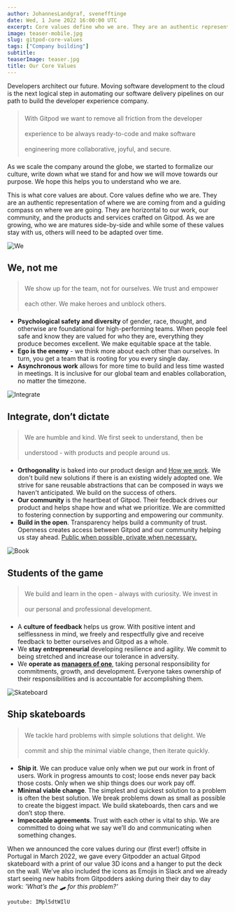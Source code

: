 ```yaml
---
author: JohannesLandgraf, svenefftinge
date: Wed, 1 June 2022 16:00:00 UTC
excerpt: Core values define who we are. They are an authentic representation of where we are coming from and a guiding compass on where we are going.
image: teaser-mobile.jpg
slug: gitpod-core-values
tags: ["Company building"]
subtitle:
teaserImage: teaser.jpg
title: Our Core Values
---
```


<script context="module">
  export const prerender = true;
</script>

<script lang="ts">
  import Quote from "$lib/components/quote.svelte";
</script>

<style>
  .banner {
    @apply mt-x-large -mb-x-small;
  }

  blockquote {
    @apply bg-transparent border-l-4 border-primary pl-xx-small py-0 sm:m-small rounded-none !important;
  }

  blockquote p {
    @apply text-important text-xl font-semibold !important;
    line-height: 35px;
  }
</style>

Developers architect our future. Moving software development to the cloud is the next logical step in automating our software delivery pipelines on our path to build the developer experience company.

> With Gitpod we want to remove all friction from the developer experience to be always ready-to-code and make software engineering more collaborative, joyful, and secure.

As we scale the company around the globe, we started to formalize our culture, write down what we stand for and how we will move towards our purpose. We hope this helps you to understand who we are.

This is what core values are about. Core values define who we are. They are an authentic representation of where we are coming from and a guiding compass on where we are going. They are horizontal to our work, our community, and the products and services crafted on Gitpod. As we are growing, who we are matures side-by-side and while some of these values stay with us, others will need to be adapted over time.

<img src="/images/blog/gitpod-core-values/we.png" alt="We" class="banner">

## We, not me

> We show up for the team, not for ourselves. We trust and empower each other. We make heroes and unblock others.

- **Psychological safety and diversity** of gender, race, thought, and otherwise are foundational for high-performing teams. When people feel safe and know they are valued for who they are, everything they produce becomes excellent. We make equitable space at the table.
- **Ego is the enemy** - we think more about each other than ourselves. In turn, you get a team that is rooting for you every single day.
- **Asynchronous work** allows for more time to build and less time wasted in meetings. It is inclusive for our global team and enables collaboration, no matter the timezone.

<img src="/images/blog/gitpod-core-values/integrate.png" alt="Integrate" class="banner">

## Integrate, don’t dictate

> We are humble and kind. We first seek to understand, then be understood - with products and people around us.

- **Orthogonality** is baked into our product design and [How we work](https://www.notion.so/gitpod/How-we-work-0f9159f282d24f9d9776372e0c7dbab4). We don't build new solutions if there is an existing widely adopted one. We strive for sane reusable abstractions that can be composed in ways we haven't anticipated. We build on the success of others.
- **Our community** is the heartbeat of Gitpod. Their feedback drives our product and helps shape how and what we prioritize. We are committed to fostering connection by supporting and empowering our community.
- **Build in the open**. Transparency helps build a community of trust. Openness creates access between Gitpod and our community helping us stay ahead. [Public when possible, private when necessary.](https://www.notion.so/gitpod/How-we-work-0f9159f282d24f9d9776372e0c7dbab4)

<img src="/images/blog/gitpod-core-values/students.png" alt="Book" class="banner">

## Students of the game

> We build and learn in the open - always with curiosity. We invest in our personal and professional development.

- A **culture of feedback** helps us grow. With positive intent and selflessness in mind, we freely and respectfully give and receive feedback to better ourselves and Gitpod as a whole.
- We **stay entrepreneurial** developing resilience and agility. We commit to being stretched and increase our tolerance in adversity.
- We **operate as [managers of one](https://www.notion.so/gitpod/How-we-work-0f9159f282d24f9d9776372e0c7dbab4)**, taking personal responsibility for commitments, growth, and development. Everyone takes ownership of their responsibilities and is accountable for accomplishing them.

<img src="/images/blog/gitpod-core-values/skateboard.png" alt="Skateboard" class="banner">

## Ship skateboards

> We tackle hard problems with simple solutions that delight. We commit and ship the minimal viable change, then iterate quickly.

- **Ship it**. We can produce value only when we put our work in front of users. Work in progress amounts to cost; loose ends never pay back those costs. Only when we ship things does our work pay off.
- **Minimal viable change**. The simplest and quickest solution to a problem is often the best solution. We break problems down as small as possible to create the biggest impact. We build skateboards, then cars and we don’t stop there.
- **Impeccable agreements**. Trust with each other is vital to ship. We are committed to doing what we say we’ll do and communicating when something changes.

When we announced the core values during our (first ever!) offsite in Portugal in March 2022, we gave every Gitpodder an actual Gitpod skateboard with a print of our value 3D icons and a hanger to put the deck on the wall. We’ve also included the icons as Emojis in Slack and we already start seeing new habits from Gitpodders asking during their day to day work: _'What’s the 🛹 for this problem?'_

`youtube: IMpl5dtWIlU`

